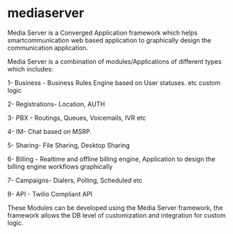 # mediaserver
Media Server is a Converged Application framework which helps smartcommunication web based application to graphically design the communication application. 

Media Server is a combination of modules/Applications of different types which includes:

1- Business - Business Rules Engine based on User statuses. etc custom logic

2- Registrations- Location, AUTH

3- PBX - Routings, Queues, Voicemails, IVR etc

4- IM- Chat based on MSRP.

5- Sharing- File Sharing, Desktop Sharing

6- Billing - Realtime and offline billing engine, Application to design the billing engine workflows graphically

7- Campaigns- Dialers, Polling, Scheduled etc

8- API - Twilio Compliant API


These Modules can be developed using the Media Server framework, the framework allows the DB level of customization and integration for custom logic. 
